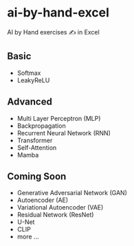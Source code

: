 # ai-by-hand-excel

AI by Hand exercises ✍️ in Excel

## Basic
* Softmax
* LeakyReLU

## Advanced
* Multi Layer Perceptron (MLP)
* Backpropagation
* Recurrent Neural Network (RNN)
* Transformer
* Self-Attention
* Mamba

## Coming Soon
* Generative Adversarial Network (GAN)
* Autoencoder (AE)
* Variational Autoencoder (VAE)
* Residual Network (ResNet)
* U-Net
* CLIP
* more ...
